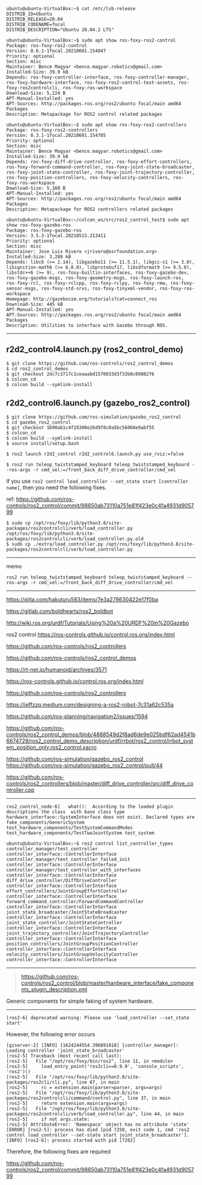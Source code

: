 ```
ubuntu@ubuntu-VirtualBox:~$ cat /etc/lsb-release 
DISTRIB_ID=Ubuntu
DISTRIB_RELEASE=20.04
DISTRIB_CODENAME=focal
DISTRIB_DESCRIPTION="Ubuntu 20.04.2 LTS"
```

```
ubuntu@ubuntu-VirtualBox:~$ sudo apt show ros-foxy-ros2-control
Package: ros-foxy-ros2-control
Version: 0.6.1-1focal.20210601.154047
Priority: optional
Section: misc
Maintainer: Bence Magyar <bence.magyar.robotics@gmail.com>
Installed-Size: 39.9 kB
Depends: ros-foxy-controller-interface, ros-foxy-controller-manager, ros-foxy-hardware-interface, ros-foxy-ros2-control-test-assets, ros-foxy-ros2controlcli, ros-foxy-ros-workspace
Download-Size: 5,224 B
APT-Manual-Installed: yes
APT-Sources: http://packages.ros.org/ros2/ubuntu focal/main amd64 Packages
Description: Metapackage for ROS2 control related packages
```

```
ubuntu@ubuntu-VirtualBox:~$ sudo apt show ros-foxy-ros2-controllers 
Package: ros-foxy-ros2-controllers
Version: 0.3.1-1focal.20210601.154705
Priority: optional
Section: misc
Maintainer: Bence Magyar <bence.magyar.robotics@gmail.com>
Installed-Size: 39.9 kB
Depends: ros-foxy-diff-drive-controller, ros-foxy-effort-controllers, ros-foxy-forward-command-controller, ros-foxy-joint-state-broadcaster, ros-foxy-joint-state-controller, ros-foxy-joint-trajectory-controller, ros-foxy-position-controllers, ros-foxy-velocity-controllers, ros-foxy-ros-workspace
Download-Size: 5,160 B
APT-Manual-Installed: yes
APT-Sources: http://packages.ros.org/ros2/ubuntu focal/main amd64 Packages
Description: Metapackage for ROS2 controllers related packages
```

```
ubuntu@ubuntu-VirtualBox:~/colcon_ws/src/ros2_control_test$ sudo apt show ros-foxy-gazebo-ros
Package: ros-foxy-gazebo-ros
Version: 3.5.3-1focal.20210513.213411
Priority: optional
Section: misc
Maintainer: Jose Luis Rivero <jrivero@osrfoundation.org>
Installed-Size: 3,288 kB
Depends: libc6 (>= 2.14), libgazebo11 (>= 11.5.1), libgcc-s1 (>= 3.0), libignition-math6 (>= 6.8.0), libprotobuf17, libsdformat9 (>= 9.5.0), libstdc++6 (>= 9), ros-foxy-builtin-interfaces, ros-foxy-gazebo-dev, ros-foxy-gazebo-msgs, ros-foxy-geometry-msgs, ros-foxy-launch-ros, ros-foxy-rcl, ros-foxy-rclcpp, ros-foxy-rclpy, ros-foxy-rmw, ros-foxy-sensor-msgs, ros-foxy-std-srvs, ros-foxy-tinyxml-vendor, ros-foxy-ros-workspace
Homepage: http://gazebosim.org/tutorials?cat=connect_ros
Download-Size: 445 kB
APT-Manual-Installed: yes
APT-Sources: http://packages.ros.org/ros2/ubuntu focal/main amd64 Packages
Description: Utilities to interface with Gazebo through ROS.
```


---

## r2d2_control4.launch.py (ros2_control_demo)

```shell
$ git clone https://github.com/ros-controls/ros2_control_demos
$ cd ros2_control_demos
$ git checkout 2dc7c3717c1ceaaabd1576033d3f33b8c09882f6
$ colcon_cd
$ colcon build --symlink-install
```


## r2d2_control6.launch.py (gazebo_ros2_control)

```shell
$ git clone https://github.com/ros-simulation/gazebo_ros2_control
$ cd gazebo_ros2_control
$ git checkout 1b90ab1c4f28300e26d9f8c0a5bc56068e9abf55
$ colcon_cd
$ colcon build --symlink-install
$ source install/setup.bash

$ ros2 launch r2d2_control r2d2_control6.launch.py use_rviz:=false

$ ros2 run teleop_twiststamped_keyboard teleop_twiststamped_keyboard --ros-args -r cmd_vel:=/front_back_diff_drive_controller/cmd_vel
```

If you use `ros2 control load_controller --set_state start [controller name]`, then you need the following fixes.

ref: https://github.com/ros-controls/ros2_control/commit/98650ab73110a751e81f423e0c4fa4931d905799


```
$ sudo cp /opt/ros/foxy/lib/python3.8/site-packages/ros2controlcli/verb/load_controller.py /opt/ros/foxy/lib/python3.8/site-packages/ros2controlcli/verb/load_controller.py.old 
$ sudo cp ./extra/load_controller.py /opt/ros/foxy/lib/python3.8/site-packages/ros2controlcli/verb/load_controller.py
```

---

memo

`ros2 run teleop_twiststamped_keyboard teleop_twiststamped_keyboard --ros-args -r cmd_vel:=/front_back_diff_drive_controller/cmd_vel`

---

https://qiita.com/hakuturu583/items/7e3a278630422e17f0ba

https://gitlab.com/boldhearts/ros2_boldbot

http://wiki.ros.org/urdf/Tutorials/Using%20a%20URDF%20in%20Gazebo

ros2 control https://ros-controls.github.io/control.ros.org/index.html


https://github.com/ros-controls/ros2_controllers

https://github.com/ros-controls/ros2_control_demos


https://rt-net.jp/humanoid/archives/3571

https://ros-controls.github.io/control.ros.org/index.html



https://github.com/ros-controls/ros2_controllers

https://jeffzzq.medium.com/designing-a-ros2-robot-7c31a62c535a


https://github.com/ros-planning/navigation2/issues/1594

https://github.com/ros-controls/ros2_control_demos/blob/4888549d2f8ad6de9e025bdf62ad4541b6674729/ros2_control_demo_description/urdf/rrbot/ros2_control/rrbot_system_position_only.ros2_control.xacro


https://github.com/ros-simulation/gazebo_ros2_control
https://github.com/ros-simulation/gazebo_ros2_control/pull/44


https://github.com/ros-controls/ros2_controllers/blob/master/diff_drive_controller/src/diff_drive_controller.cpp

---

```
ros2_control_node-6]   what():  According to the loaded plugin descriptions the class  with base class type hardware_interface::SystemInterface does not exist. Declared types are  fake_components/GenericSystem test_hardware_components/TestSystemCommandModes test_hardware_components/TestTwoJointSystem test_system
```

```
ubuntu@ubuntu-VirtualBox:~$ ros2 control list_controller_types 
controller_manager/test_controller                                     controller_interface::ControllerInterface
controller_manager/test_controller_failed_init                         controller_interface::ControllerInterface
controller_manager/test_controller_with_interfaces                     controller_interface::ControllerInterface
diff_drive_controller/DiffDriveController                              controller_interface::ControllerInterface
effort_controllers/JointGroupEffortController                          controller_interface::ControllerInterface
forward_command_controller/ForwardCommandController                    controller_interface::ControllerInterface
joint_state_broadcaster/JointStateBroadcaster                          controller_interface::ControllerInterface
joint_state_controller/JointStateController                            controller_interface::ControllerInterface
joint_trajectory_controller/JointTrajectoryController                  controller_interface::ControllerInterface
position_controllers/JointGroupPositionController                      controller_interface::ControllerInterface
velocity_controllers/JointGroupVelocityController                      controller_interface::ControllerInterface
```

---

> https://github.com/ros-controls/ros2_control/blob/master/hardware_interface/fake_components_plugin_description.xml

Generic components for simple faking of system hardware.

---

```
[ros2-6] deprecated warning: Please use 'load_controller --set_state start'
```

However, the following error occurs

```
[gzserver-2] [INFO] [1624244554.396891018] [controller_manager]: Loading controller 'joint_state_broadcaster'
[ros2-5] Traceback (most recent call last):
[ros2-5]   File "/opt/ros/foxy/bin/ros2", line 11, in <module>
[ros2-5]     load_entry_point('ros2cli==0.9.9', 'console_scripts', 'ros2')()
[ros2-5]   File "/opt/ros/foxy/lib/python3.8/site-packages/ros2cli/cli.py", line 67, in main
[ros2-5]     rc = extension.main(parser=parser, args=args)
[ros2-5]   File "/opt/ros/foxy/lib/python3.8/site-packages/ros2controlcli/command/control.py", line 37, in main
[ros2-5]     return extension.main(args=args)
[ros2-5]   File "/opt/ros/foxy/lib/python3.8/site-packages/ros2controlcli/verb/load_controller.py", line 44, in main
[ros2-5]     if not args.state:
[ros2-5] AttributeError: 'Namespace' object has no attribute 'state'
[ERROR] [ros2-5]: process has died [pid 7250, exit code 1, cmd 'ros2 control load_controller --set-state start joint_state_broadcaster'].
[INFO] [ros2-6]: process started with pid [7282]
```

Therefore, the following fixes are required

https://github.com/ros-controls/ros2_control/commit/98650ab73110a751e81f423e0c4fa4931d905799